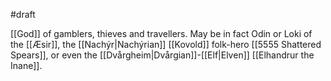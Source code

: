 #draft

[[God]] of gamblers, thieves and travellers. May be in fact Odin or Loki of the [[Æsir]], the [[Nachýr|Nachýrian]] [[Kovold]] folk-hero [[5555 Shattered Spears]], or even the [[Dvårgheim|Dvårgian]]-[[Elf|Elven]] [[Elhandrur the Inane]].